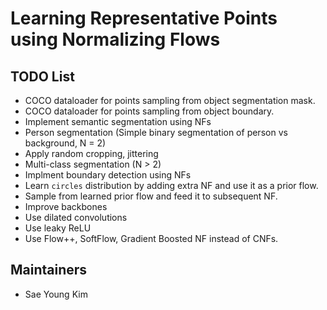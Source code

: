 # Learning Representative Points using Normalizing Flows

## TODO List
- COCO dataloader for points sampling from object segmentation mask.
- COCO dataloader for points sampling from object boundary.
- Implement semantic segmentation using NFs
 - Person segmentation (Simple binary segmentation of person vs background, N = 2)
 - Apply random cropping, jittering
 - Multi-class segmentation (N > 2)
- Implment boundary detection using NFs
 - Learn `circles` distribution by adding extra NF and use it as a prior flow.
 - Sample from learned prior flow and feed it to subsequent NF.
- Improve backbones
 - Use dilated convolutions
 - Use leaky ReLU
- Use Flow++, SoftFlow, Gradient Boosted NF instead of CNFs.

 ## Maintainers
 - Sae Young Kim